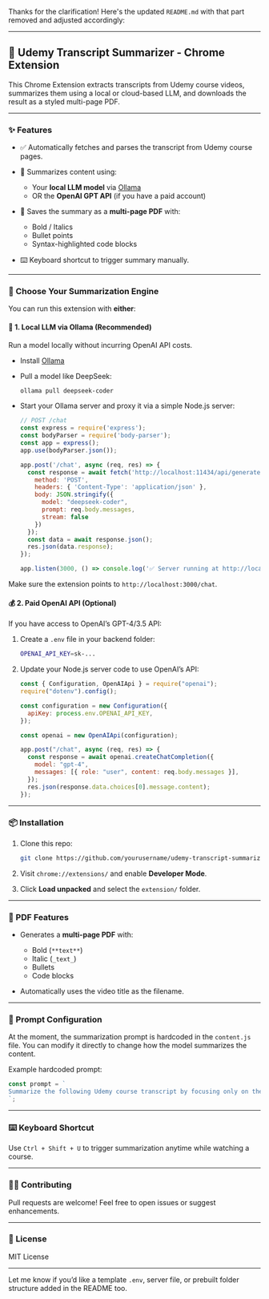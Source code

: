 Thanks for the clarification! Here's the updated `README.md` with that part removed and adjusted accordingly:

---

## 🧠 Udemy Transcript Summarizer - Chrome Extension

This Chrome Extension extracts transcripts from Udemy course videos, summarizes them using a local or cloud-based LLM, and downloads the result as a styled multi-page PDF.

---

### ✨ Features

* ✅ Automatically fetches and parses the transcript from Udemy course pages.
* 🧠 Summarizes content using:

  * Your **local LLM model** via [Ollama](https://ollama.com/)
  * OR the **OpenAI GPT API** (if you have a paid account)
* 📄 Saves the summary as a **multi-page PDF** with:

  * Bold / Italics
  * Bullet points
  * Syntax-highlighted code blocks
* ⌨️ Keyboard shortcut to trigger summary manually.

---

### 🧠 Choose Your Summarization Engine

You can run this extension with **either**:

#### 🔌 1. Local LLM via Ollama (Recommended)

Run a model locally without incurring OpenAI API costs.

* Install [Ollama](https://ollama.com/)

* Pull a model like DeepSeek:

  ```bash
  ollama pull deepseek-coder
  ```

* Start your Ollama server and proxy it via a simple Node.js server:

  ```js
  // POST /chat
  const express = require('express');
  const bodyParser = require('body-parser');
  const app = express();
  app.use(bodyParser.json());

  app.post('/chat', async (req, res) => {
    const response = await fetch('http://localhost:11434/api/generate', {
      method: 'POST',
      headers: { 'Content-Type': 'application/json' },
      body: JSON.stringify({
        model: "deepseek-coder",
        prompt: req.body.messages,
        stream: false
      })
    });
    const data = await response.json();
    res.json(data.response);
  });

  app.listen(3000, () => console.log('✅ Server running at http://localhost:3000'));
  ```

Make sure the extension points to `http://localhost:3000/chat`.

#### 💰 2. Paid OpenAI API (Optional)

If you have access to OpenAI’s GPT-4/3.5 API:

1. Create a `.env` file in your backend folder:

   ```bash
   OPENAI_API_KEY=sk-...
   ```

2. Update your Node.js server code to use OpenAI’s API:

   ```js
   const { Configuration, OpenAIApi } = require("openai");
   require("dotenv").config();

   const configuration = new Configuration({
     apiKey: process.env.OPENAI_API_KEY,
   });

   const openai = new OpenAIApi(configuration);

   app.post("/chat", async (req, res) => {
     const response = await openai.createChatCompletion({
       model: "gpt-4",
       messages: [{ role: "user", content: req.body.messages }],
     });
     res.json(response.data.choices[0].message.content);
   });
   ```

---

### 📦 Installation

1. Clone this repo:

   ```bash
   git clone https://github.com/yourusername/udemy-transcript-summarizer.git
   ```

2. Visit `chrome://extensions/` and enable **Developer Mode**.

3. Click **Load unpacked** and select the `extension/` folder.

---

### 📄 PDF Features

* Generates a **multi-page PDF** with:

  * Bold (`**text**`)
  * Italic (`_text_`)
  * Bullets
  * Code blocks
* Automatically uses the video title as the filename.

---

### 🧠 Prompt Configuration

At the moment, the summarization prompt is hardcoded in the `content.js` file. You can modify it directly to change how the model summarizes the content.

Example hardcoded prompt:

```js
const prompt = `
Summarize the following Udemy course transcript by focusing only on the technical content...
`;
```

---

### ⌨️ Keyboard Shortcut

Use `Ctrl + Shift + U` to trigger summarization anytime while watching a course.

---

### 🧑‍💻 Contributing

Pull requests are welcome! Feel free to open issues or suggest enhancements.

---

### 📜 License

MIT License

---

Let me know if you’d like a template `.env`, server file, or prebuilt folder structure added in the README too.
